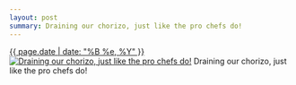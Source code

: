 ```yaml
---
layout: post
summary: Draining our chorizo, just like the pro chefs do!
---
```


<p>
  <time><a href="/358">{{ page.date | date: "%B %e, %Y" }}</a></time>
  <a href="/358"><img src="{{ site.assets_url }}/358-484.jpg" srcset="{{ site.assets_url }}/358-968.jpg 968w, {{ site.assets_url }}/358-726.jpg 726w, {{ site.assets_url }}/358-484.jpg 484w, {{ site.assets_url }}/358-242.jpg 242w" sizes="(min-width: 700px) 50vw, calc(100vw - 2rem)" alt="Draining our chorizo, just like the pro chefs do!" /></a>
  <span>Draining our chorizo, just like the pro chefs do!</span>
</p>
